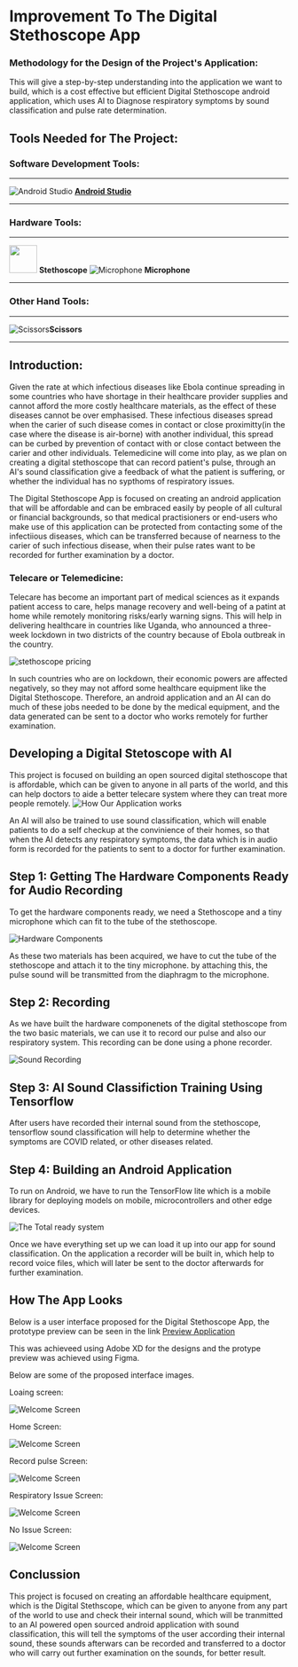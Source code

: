 
# Improvement To The Digital Stethoscope App

### Methodology for the Design of the Project's Application:
This will give a step-by-step understanding into the application we want to build, which is a cost effective but efficient Digital Stethoscope android application, which uses AI to Diagnose respiratory symptoms by sound classification and pulse rate determination.

## Tools Needed for The Project:

### Software Development Tools:

***
![Android Studio](assets/android%20studio.avif) [**Android Studio**](https://developer.android.com/studio/) 
***

### Hardware Tools:

***
<img src="assets/stethoscope.avif" width="50"/> **Stethoscope**
![Microphone](assets/microphone.avif) **Microphone**
***
### Other Hand Tools:
***
![Scissors](assets/scissors.avif)**Scissors**
***

## Introduction:

Given the rate at which infectious diseases like Ebola continue spreading in some countries who have shortage in their healthcare provider supplies and cannot afford the more costly healthcare materials, as the effect of these diseases cannot be over emphasised. These infectious diseases spread when the carier of such disease comes in contact or close proximitty(in the case where the disease is air-borne) with another individual, this spread can be curbed by prevention of contact with or close contact between the carier and other individuals. Telemedicine will come into play, as we plan on creating a digital stethoscope that can record patient's pulse, through an AI's sound classification give a feedback of what the patient is suffering, or whether the individual has no sypthoms of respiratory issues.

The Digital Stethoscope App is focused on creating an android application that will be affordable and can be embraced easily by people of all cultural or financial backgrounds, so that medical practisioners or end-users who make use of this application can be protected from contacting some of the infectiious diseases, which can be transferred because of nearness to the carier of such infectious disease, when their pulse rates want to be recorded for further examination by a doctor.

### Telecare or Telemedicine:

Telecare has become an important part of medical sciences as it expands patient access to care, helps manage recovery and well-being of a patint at home while remotely monitoring risks/early warning signs. This will help in delivering healthcare in countries like Uganda, who announced a three-week lockdown in two districts of the country because of Ebola outbreak in the country.

![stethoscope pricing](assets/digital%20stethoscope%20with%20price.avif)

In such countries who are on lockdown, their economic powers are affected negatively, so they may not afford some healthcare equipment like the Digital Stethoscope. Therefore, an android application and an AI can do much of these jobs needed to be done by the medical equipment, and the data generated can be sent to a doctor who works remotely for further examination.

## Developing a Digital Stetoscope with AI

This project is focused on building an open sourced digital stethoscope that is affordable, which can be given to anyone in all parts of the world, and this can help doctors to aide a better telecare system where they can treat more people remotely.
![How Our Application works](assets/How%20it%20WorksDigital%20%20Stethoscope%20App.png)

An AI will also be trained to use sound classification, which will enable patients to do a self checkup at the convinience of their homes, so that when the AI detects any respiratory symptoms, the data which is in audio form is recorded for the patients to sent to a doctor for further examination.


## Step 1: Getting The Hardware Components Ready for Audio Recording

To get the hardware components ready, we need a Stethoscope and a tiny microphone which can fit to the tube of the stethoscope.

![Hardware Components](assets/digital%20stethoscope%20with%20microphone.avif)

As these two materials has been acquired, we have to cut the tube of the stethoscope and attach it to the tiny microphone. by attaching this, the pulse sound will be transmitted from the diaphragm to the microphone.

## Step 2: Recording

As we have built the hardware componenets of the digital stethoscope from the two basic materials, we can use it to record our pulse and also our respiratory system. This recording can be done using a phone recorder.

![Sound Recording](assets/Screenshot%20(3).png)

## Step 3: AI Sound Classifiction Training Using Tensorflow

After users have recorded their internal sound from the stethoscope, tensorflow sound classification will help to determine whether the symptoms are COVID related, or other diseases related.

## Step 4: Building an Android Application

To run on Android, we have to run the TensorFlow lite which is a mobile library for deploying models on mobile, microcontrollers and other edge devices.

![The Total ready system](assets/stethoscope%20and%20microphone%20attached.jpg)

Once we have everything set up we can load it up into our app for sound classification. On the application a recorder will be built in, which help to record voice files, which will later be sent to the doctor afterwards for further examination.

## How The App Looks

Below is a user interface proposed for the Digital Stethoscope App, the prototype preview can be seen in the link [Preview Application](https://www.figma.com/proto/zLD9bc798qMO6aVQ3V0Zix/Digital-Stethoscope-app?node-id=1%3A27&scaling=scale-down&page-id=0%3A1&starting-point-node-id=1%3A72)

This was achieveed using Adobe XD for the designs and the protype preview was achieved using Figma.

Below are some of the proposed interface images.

Loaing screen:

![Welcome Screen](assets/app/Loading-Screen.png)

Home Screen:

![Welcome Screen](assets/app/Home%20Screen.png)

Record pulse Screen:

![Welcome Screen](assets/app/Record%20Pulse.png)

Respiratory Issue Screen:

![Welcome Screen](assets/app/Resp%20Issue%20Desc.png)

No Issue Screen:

![Welcome Screen](assets/app/No%20Issue%20Desc.png)

## Conclussion

This project is focused on creating an affordable healthcare equipment, which is the Digital Stethscope, which can be given to anyone from any part of the world to use and check their internal sound, which will be tranmitted to an AI powered open sourced android application with sound classification, this will tell the symptoms of the user according their internal sound, these sounds afterwars can be recorded and transferred to a doctor who will carry out further examination on the sounds, for better result.